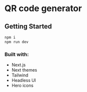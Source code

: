 # QR code generator

## Getting Started

```bash
npm i
npm run dev
```

### Built with:

- Next.js
- Next themes
- Tailwind
- Headless UI
- Hero icons